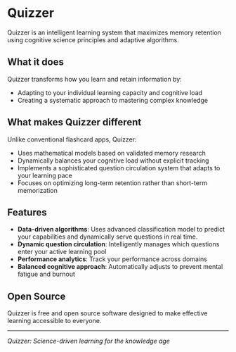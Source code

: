 # Quizzer

Quizzer is an intelligent learning system that maximizes memory retention using cognitive science principles and adaptive algorithms.

## What it does

Quizzer transforms how you learn and retain information by:

- Adapting to your individual learning capacity and cognitive load
- Creating a systematic approach to mastering complex knowledge

## What makes Quizzer different

Unlike conventional flashcard apps, Quizzer:

- Uses mathematical models based on validated memory research
- Dynamically balances your cognitive load without explicit tracking
- Implements a sophisticated question circulation system that adapts to your learning pace
- Focuses on optimizing long-term retention rather than short-term memorization

## Features

- **Data-driven algorithms**: Uses advanced classification model to predict your capabilities and dynamically serve questions in real time.
- **Dynamic question circulation**: Intelligently manages which questions enter your active learning pool
- **Performance analytics**: Track your performance across domains
- **Balanced cognitive approach**: Automatically adjusts to prevent mental fatigue and burnout

## Open Source

Quizzer is free and open source software designed to make effective learning accessible to everyone.

---

*Quizzer: Science-driven learning for the knowledge age*